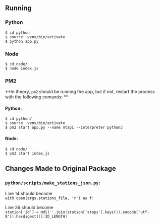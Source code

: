 ## Running
### Python
`$ cd python`  
`$ source .venv/bin/activate`  
`$ python app.py`
### Node
`$ cd node/`  
`$ node index.js`

### PM2
**In theory, `pm2` should be running the app, but if not, restart the process with the following comands: **
#### Python:
`$ cd python/`  
`$ source .venv/bin/activate`  
`$ pm2 start app.py --name mtapi --interpreter python3`
#### Node:
`$ cd node/`  
`$ pm2 start index.js`

## Changes Made to Original Package

### **`python/scripts/make_stations_json.py`:**

Line 14 should become 
<br />
```with open(args.stations_file, 'r') as f:```

Line 36 should become
<br />
```station['id'] = md5(''.join(station['stops'].keys()).encode('utf-8')).hexdigest()[:ID_LENGTH]```
